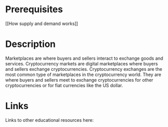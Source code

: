# Prerequisites
[[How supply and demand works]]



# Description
  
Marketplaces are where buyers and sellers interact to exchange goods and services. Cryptocurrency markets are digital marketplaces where buyers and sellers exchange cryptocurrencies. Cryptocurrency exchanges are the most common type of marketplaces in the cryptocurrency world. They are where buyers and sellers meet to exchange cryptocurrencies for other cryptocurrencies or for fiat currencies like the US dollar.

# Links
Links to other educational resources here:
